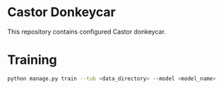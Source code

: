 # Castor Donkeycar

This repository contains configured Castor donkeycar.

# Training
```sh
python manage.py train --tub <data_directory> --model <model_name>
```